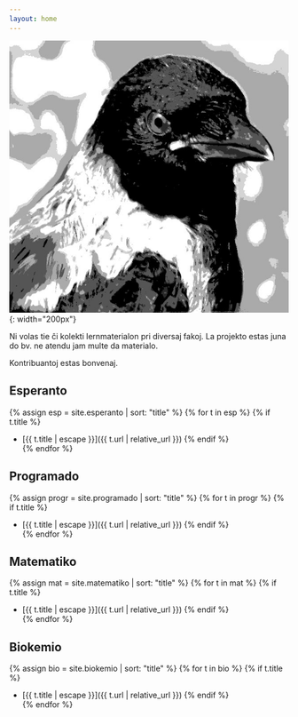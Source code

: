 ```yaml
---
layout: home
---
```


![Korvo](corvus.jpg){: width="200px"}

Ni volas tie ĉi kolekti lernmaterialon pri diversaj fakoj. 
La projekto estas juna do bv. ne atendu jam multe da materialo.

Kontribuantoj estas bonvenaj.


## Esperanto

{% assign esp = site.esperanto | sort: "title" %}
{% for t in esp %}
{% if t.title %}
* [{{ t.title | escape }}]({{ t.url | relative_url }})
{% endif %}  
{% endfor %}  

## Programado

{% assign progr = site.programado | sort: "title" %}
{% for t in progr %}
{% if t.title %}
* [{{ t.title | escape }}]({{ t.url | relative_url }})
{% endif %}  
{% endfor %}

## Matematiko

{% assign mat = site.matematiko | sort: "title" %}
{% for t in mat %}
{% if t.title %}
* [{{ t.title | escape }}]({{ t.url | relative_url }})
{% endif %}  
{% endfor %}


## Biokemio

{% assign bio = site.biokemio | sort: "title" %}
{% for t in bio %}
{% if t.title %}
* [{{ t.title | escape }}]({{ t.url | relative_url }})
{% endif %}  
{% endfor %}  
